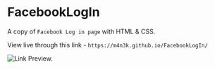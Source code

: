 # FacebookLogIn

A copy of `Facebook Log in page` with HTML & CSS.

View live through this link - `https://m4n3k.github.io/FacebookLogIn/`

![Link Preview. ](https://scontent.fdac99-1.fna.fbcdn.net/v/t39.30808-6/272129178_1074494536453729_8991373699569537126_n.jpg?_nc_cat=106&ccb=1-5&_nc_sid=825194&_nc_eui2=AeGdZ3j6ldj0wVnozAXzpLvGNw5DQttVvQY3DkNC21W9Bg55FjCEcRsxJS7Ylmt3FU68oYAm0TQkgTiPAfdiggFm&_nc_ohc=xM9zh7_JWCEAX-Xn_JB&_nc_ht=scontent.fdac99-1.fna&oh=00_AT91XzkAwdWYm17Uw5A_ev8BVk-5nVowfO7mqCy-gJkBzg&oe=61EDB5CC)

